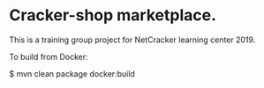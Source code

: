 # Cracker-shop marketplace.

This is a training group project for NetCracker learning center 2019.

To build from Docker:

$ mvn clean package docker:build
